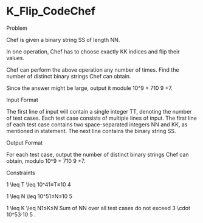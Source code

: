 # K_Flip_CodeChef

Problem

Chef is given a binary string SS of length NN.

In one operation, Chef has to choose exactly KK indices and flip their values.

Chef can perform the above operation any number of times. Find the number of distinct binary strings Chef can obtain.

Since the answer might be large, output it module 10^9 + 710 
9
 +7.

Input Format

The first line of input will contain a single integer TT, denoting the number of test cases.
Each test case consists of multiple lines of input.
The first line of each test case contains two space-separated integers NN and KK, as mentioned in statement.
The next line contains the binary string SS.

Output Format

For each test case, output the number of distinct binary strings Chef can obtain, modulo 10^9 + 710 
9
 +7.

Constraints

1 \leq T \leq 10^41≤T≤10 
4
 
1 \leq N \leq 10^51≤N≤10 
5
 
1 \leq K \leq N1≤K≤N
Sum of NN over all test cases do not exceed 3 \cdot 10^53⋅10 
5
 .
